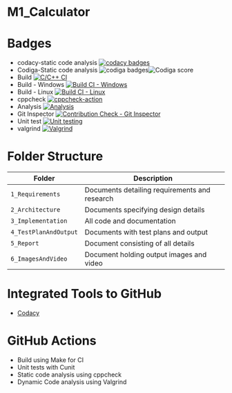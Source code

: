 # M1_Calculator
# Badges
* codacy-static code analysis
[![codacy badges](https://app.codacy.com/project/badge/Grade/ae314be0dede42218ba59c75503d767e)](https://www.codacy.com/gh/SaraniyaaSankar/M1_Calculator/dashboard?utm_source=github.com&amp;utm_medium=referral&amp;utm_content=SaraniyaaSankar/M1_Calculator&amp;utm_campaign=Badge_Grade)
* Codiga-Static code analysis
![codiga badges](https://api.codiga.io/project/32256/score/svg)![Codiga score](https://api.codiga.io/project/32256/status/svg)
* Build
[![C/C++ CI](https://github.com/SaraniyaaSankar/M1_Calculator/actions/workflows/c-cpp.yml/badge.svg)](https://github.com/SaraniyaaSankar/M1_Calculator/actions/workflows/c-cpp.yml)
* Build - Windows
[![Build CI - Windows](https://github.com/SaraniyaaSankar/M1_Calculator/actions/workflows/Build_Windows.yml/badge.svg)](https://github.com/SaraniyaaSankar/M1_Calculator/actions/workflows/Build_Windows.yml)
* Build - Linux
[![Build CI - Linux](https://github.com/SaraniyaaSankar/M1_Calculator/actions/workflows/Build_Linux.yml/badge.svg)](https://github.com/SaraniyaaSankar/M1_Calculator/actions/workflows/Build_Linux.yml)
* cppcheck
[![cppcheck-action](https://github.com/SaraniyaaSankar/M1_Calculator/actions/workflows/cppcheck.yml/badge.svg)](https://github.com/SaraniyaaSankar/M1_Calculator/actions/workflows/cppcheck.yml)
* Analysis
[![Analysis](https://github.com/SaraniyaaSankar/M1_Calculator/actions/workflows/Analysis.yml/badge.svg)](https://github.com/SaraniyaaSankar/M1_Calculator/actions/workflows/Analysis.yml)
* Git Inspector
[![Contribution Check - Git Inspector](https://github.com/SaraniyaaSankar/M1_Calculator/actions/workflows/git_inspector.yml/badge.svg)](https://github.com/SaraniyaaSankar/M1_Calculator/actions/workflows/git_inspector.yml)
* Unit test
[![Unit testing](https://github.com/SaraniyaaSankar/M1_Calculator/actions/workflows/unit-test.yml/badge.svg)](https://github.com/SaraniyaaSankar/M1_Calculator/actions/workflows/unit-test.yml)
* valgrind
[![Valgrind](https://github.com/SaraniyaaSankar/M1_Calculator/actions/workflows/Valgrind.yml/badge.svg)](https://github.com/SaraniyaaSankar/M1_Calculator/actions/workflows/Valgrind.yml)
# Folder Structure
Folder             | Description
-------------------| -----------------------------------------
`1_Requirements`   | Documents detailing requirements and research
`2_Architecture`         | Documents specifying design details
`3_Implementation` | All code and documentation
`4_TestPlanAndOutput`      | Documents with test plans and output
`5_Report`  | Document consisting of all details
`6_ImagesAndVideo` | Document holding output images and video
# Integrated Tools to GitHub
*  [Codacy](https://www.codacy.com/)

# GitHub Actions
* Build using Make for CI
* Unit tests with Cunit
* Static code analysis using cppcheck
* Dynamic Code analysis using Valgrind
